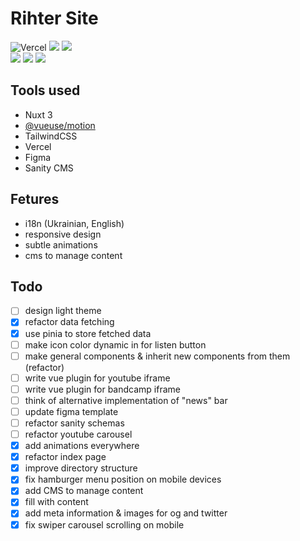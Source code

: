# Rihter Site
![Vercel](https://vercelbadge.vercel.app/api/andriilytvyn666/rihter-site?style=flat-square)
[![](https://img.shields.io/badge/-ESLint-4B32C3?logo=ESLint&logoColor=white&style=flat-square)](#)
[![](https://img.shields.io/badge/-Prettier-F7B93E?logo=Prettier&logoColor=black&style=flat-square)](#)
<br>
[![](https://img.shields.io/badge/-Nuxt_3-black?logo=Nuxt.js&style=flat-square)](#)
[![](https://img.shields.io/badge/-Tailwind-black?logo=TailwindCSS&style=flat-square)](#)
[![](https://img.shields.io/badge/-Figma-black?logo=Figma&logoColor=white&style=flat-square)](#)

## Tools used
- Nuxt 3
- [@vueuse/motion](https://motion.vueuse.org/)
- TailwindCSS
- Vercel
- Figma
- Sanity CMS

## Fetures
- i18n (Ukrainian, English)
- responsive design
- subtle animations
- cms to manage content

## Todo
- [ ] design light theme
- [x] refactor data fetching
- [x] use pinia to store fetched data
- [ ] make icon color dynamic in for listen button
- [ ] make general components & inherit new components from them (refactor)
- [ ] write vue plugin for youtube iframe
- [ ] write vue plugin for bandcamp iframe
- [ ] think of alternative implementation of "news" bar
- [ ] update figma template
- [ ] refactor sanity schemas
- [ ] refactor youtube carousel
- [x] add animations everywhere
- [x] refactor index page
- [x] improve directory structure
- [x] fix hamburger menu position on mobile devices
- [x] add CMS to manage content
- [x] fill with content
- [x] add meta information & images for og and twitter
- [x] fix swiper carousel scrolling on mobile
